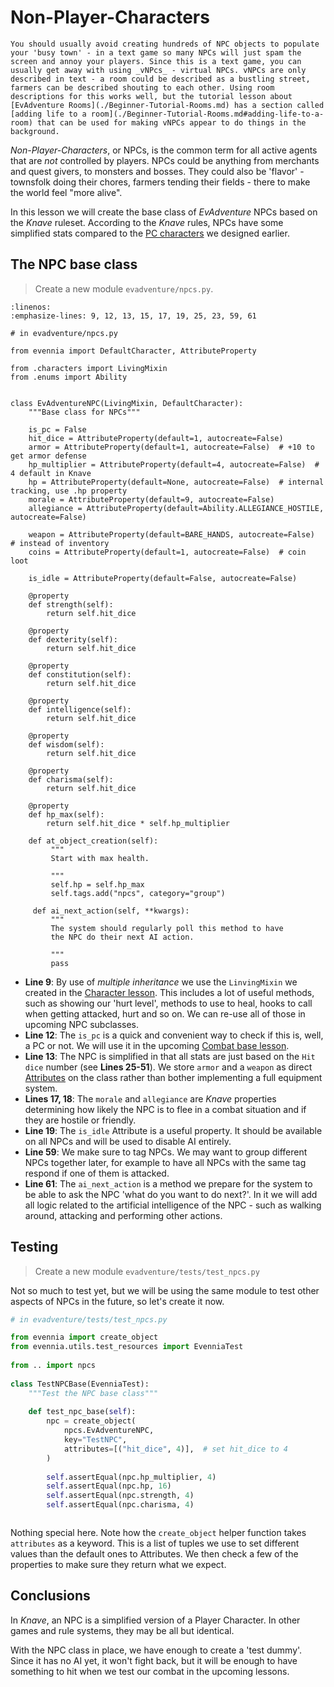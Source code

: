 # Non-Player-Characters

```{sidebar} vNPCs
You should usually avoid creating hundreds of NPC objects to populate your 'busy town' - in a text game so many NPCs will just spam the screen and annoy your players. Since this is a text game, you can usually get away with using _vNPcs_ - virtual NPCs. vNPCs are only described in text - a room could be described as a bustling street, farmers can be described shouting to each other. Using room descriptions for this works well, but the tutorial lesson about [EvAdventure Rooms](./Beginner-Tutorial-Rooms.md) has a section called [adding life to a room](./Beginner-Tutorial-Rooms.md#adding-life-to-a-room) that can be used for making vNPCs appear to do things in the background.
```

_Non-Player-Characters_, or NPCs, is the common term for all active agents that are _not_ controlled by players. NPCs could be anything from merchants and quest givers, to monsters and bosses.  They could also be 'flavor' - townsfolk doing their chores, farmers tending their fields - there to make the world feel "more alive". 

In this lesson we will create the base class of _EvAdventure_ NPCs based on the _Knave_ ruleset. According to the _Knave_ rules, NPCs have some simplified stats compared to the [PC characters](./Beginner-Tutorial-Characters.md) we designed earlier. 

<div style="clear: right;"></div>

## The NPC base class

> Create a new module `evadventure/npcs.py`.

```{code-block} python
:linenos: 
:emphasize-lines: 9, 12, 13, 15, 17, 19, 25, 23, 59, 61

# in evadventure/npcs.py 

from evennia import DefaultCharacter, AttributeProperty

from .characters import LivingMixin
from .enums import Ability


class EvAdventureNPC(LivingMixin, DefaultCharacter): 
	"""Base class for NPCs""" 

    is_pc = False
    hit_dice = AttributeProperty(default=1, autocreate=False)
    armor = AttributeProperty(default=1, autocreate=False)  # +10 to get armor defense
    hp_multiplier = AttributeProperty(default=4, autocreate=False)  # 4 default in Knave
    hp = AttributeProperty(default=None, autocreate=False)  # internal tracking, use .hp property
    morale = AttributeProperty(default=9, autocreate=False)
    allegiance = AttributeProperty(default=Ability.ALLEGIANCE_HOSTILE, autocreate=False)

    weapon = AttributeProperty(default=BARE_HANDS, autocreate=False)  # instead of inventory
    coins = AttributeProperty(default=1, autocreate=False)  # coin loot
 
    is_idle = AttributeProperty(default=False, autocreate=False)
    
    @property
    def strength(self):
        return self.hit_dice
        
    @property
    def dexterity(self):
        return self.hit_dice
 
    @property
    def constitution(self):
        return self.hit_dice
 
    @property
    def intelligence(self):
        return self.hit_dice
 
    @property
    def wisdom(self):
        return self.hit_dice
 
    @property
    def charisma(self):
        return self.hit_dice
 
    @property
    def hp_max(self):
        return self.hit_dice * self.hp_multiplier
    
    def at_object_creation(self):
         """
         Start with max health.
  
         """
         self.hp = self.hp_max
         self.tags.add("npcs", category="group")
                                                                                   
     def ai_next_action(self, **kwargs):                     
         """                                                        
		 The system should regularly poll this method to have 
		 the NPC do their next AI action. 
                                                                    
         """                                                        
         pass                           
```

- **Line 9**: By use of _multiple inheritance_ we use the `LinvingMixin` we created in the [Character lesson](./Beginner-Tutorial-Characters.md). This includes a lot of useful methods, such as showing our 'hurt level', methods to use to heal, hooks to call when getting attacked, hurt and so on. We can re-use all of those in upcoming NPC subclasses.
- **Line 12**: The `is_pc` is a quick and convenient way to check if this is, well, a PC or not. We will use it in the upcoming [Combat base lesson](./Beginner-Tutorial-Combat-Base.md).
- **Line 13**: The NPC is simplified in that all stats are just based on the `Hit dice` number (see **Lines 25-51**). We store `armor` and a `weapon` as direct [Attributes](../../../Components/Attributes.md) on the class rather than bother implementing a full equipment system. 
- **Lines 17, 18**: The `morale` and `allegiance` are _Knave_ properties determining how likely the NPC is to flee in a combat situation and if they are hostile or friendly.
- **Line 19**: The `is_idle` Attribute is a useful property. It should be available on all NPCs and will be used to disable AI entirely. 
- **Line 59**: We make sure to tag NPCs. We may want to group different NPCs together later, for example to have all NPCs with the same tag respond if one of them is attacked.
- **Line 61**: The `ai_next_action` is a method we prepare for the system to be able to ask the NPC 'what do you want to do next?'. In it we will add all logic related to the artificial intelligence of the NPC - such as walking around, attacking and performing other actions.


## Testing 

> Create a new module `evadventure/tests/test_npcs.py`

Not so much to test yet, but we will be using the same module to test other aspects of NPCs in the future, so let's create it now. 

```python 
# in evadventure/tests/test_npcs.py

from evennia import create_object                                           
from evennia.utils.test_resources import EvenniaTest                        
                                                                            
from .. import npcs                                                         
                                                                            
class TestNPCBase(EvenniaTest):                                             
	"""Test the NPC base class""" 
	
    def test_npc_base(self):
        npc = create_object(
            npcs.EvAdventureNPC,
            key="TestNPC",
            attributes=[("hit_dice", 4)],  # set hit_dice to 4
        )
        
        self.assertEqual(npc.hp_multiplier, 4)
        self.assertEqual(npc.hp, 16)
        self.assertEqual(npc.strength, 4)
        self.assertEqual(npc.charisma, 4)



```

Nothing special here. Note how the `create_object` helper function takes `attributes` as a keyword. This is a list of tuples we use to set different values than the default ones to Attributes. We then check a few of the properties to make sure they return what we expect.


## Conclusions 

In _Knave_, an NPC is a simplified version of a Player Character. In other games and rule systems, they may be all but identical. 

With the NPC class in place, we have enough to create a 'test dummy'. Since it has no AI yet, it won't fight back, but it will be enough to have something to hit when we test our combat in the upcoming lessons.